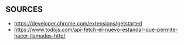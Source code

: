 ## SOURCES

 - https://developer.chrome.com/extensions/getstarted
 - https://www.todojs.com/api-fetch-el-nuevo-estandar-que-permite-hacer-llamadas-http/